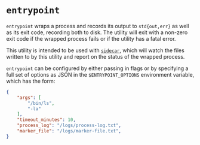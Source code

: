 # `entrypoint`

`entrypoint` wraps a process and records its output to `std{out,err}` as well as its exit code,
recording both to disk. The utility will exit with a non-zero exit code if the wrapped process
fails or if the utility has a fatal error.

This utility is intended to be used with [`sidecar`](./../sidecar/README.md), which will
watch the files written to by this utility and report on the status of the wrapped process.

`entrypoint` can be configured by either passing in flags or by specifying a full set of options
as JSON in the `$ENTRYPOINT_OPTIONS` environment variable, which has the form:

```json
{
    "args": [
        "/bin/ls",
        "-la"
    ],
    "timeout_minutes": 10,
    "process_log": "/logs/process-log.txt",
    "marker_file": "/logs/marker-file.txt",
}
```